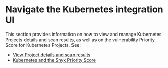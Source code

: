 # Navigate the Kubernetes integration UI

This section provides information on how to view and manage Kubernetes Projects details and scan results, as well as on the vulnerability Priority Score for Kubernetes Projects. See:

* [View Project details and scan results](view-project-details-and-scan-results.md)
* [Kubernetes and the Snyk Priority Score](kubernetes-and-the-snyk-priority-score.md)
